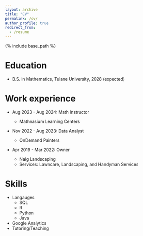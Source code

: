 ```yaml
---
layout: archive
title: "CV"
permalink: /cv/
author_profile: true
redirect_from:
  - /resume
---
```


{% include base_path %}

Education
======
* B.S. in Mathematics, Tulane University, 2028 (expected)


Work experience
======
* Aug 2023 - Aug 2024: Math Instructor
  * Mathnasium Learning Centers

* Nov 2022 - Aug 2023: Data Analyst
  * OnDemand Painters

* Apr 2019 - Mar 2022: Owner
  * Naig Landscaping
  * Services: Lawncare, Landscaping, and Handyman Services
  
Skills
======
* Langauges
  * SQL
  * R
  * Python
  * Java
* Google Analytics
* Tutoring/Teaching


